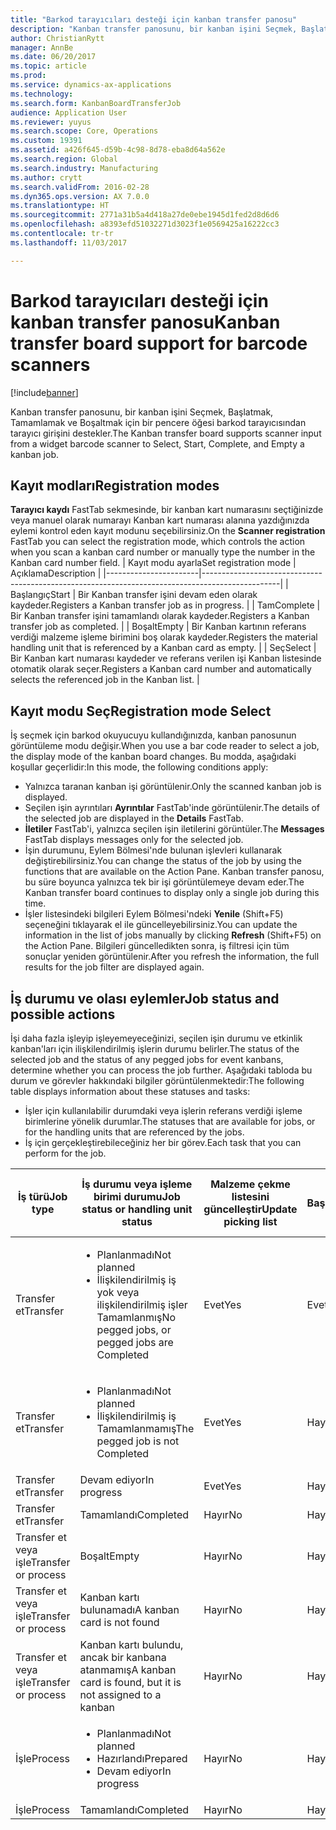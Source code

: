 ```yaml
---
title: "Barkod tarayıcıları desteği için kanban transfer panosu"
description: "Kanban transfer panosunu, bir kanban işini Seçmek, Başlatmak, Tamamlamak ve Boşaltmak için bir pencere öğesi barkod tarayıcısından tarayıcı girişini destekler."
author: ChristianRytt
manager: AnnBe
ms.date: 06/20/2017
ms.topic: article
ms.prod: 
ms.service: dynamics-ax-applications
ms.technology: 
ms.search.form: KanbanBoardTransferJob
audience: Application User
ms.reviewer: yuyus
ms.search.scope: Core, Operations
ms.custom: 19391
ms.assetid: a426f645-d59b-4c98-8d78-eba8d64a562e
ms.search.region: Global
ms.search.industry: Manufacturing
ms.author: crytt
ms.search.validFrom: 2016-02-28
ms.dyn365.ops.version: AX 7.0.0
ms.translationtype: HT
ms.sourcegitcommit: 2771a31b5a4d418a27de0ebe1945d1fed2d8d6d6
ms.openlocfilehash: a8393efd51032271d3023f1e0569425a16222cc3
ms.contentlocale: tr-tr
ms.lasthandoff: 11/03/2017

---
```


# <a name="kanban-transfer-board-support-for-barcode-scanners"></a><span data-ttu-id="37ba5-103">Barkod tarayıcıları desteği için kanban transfer panosu</span><span class="sxs-lookup"><span data-stu-id="37ba5-103">Kanban transfer board support for barcode scanners</span></span>

[!include[banner](../includes/banner.md)]


<span data-ttu-id="37ba5-104">Kanban transfer panosunu, bir kanban işini Seçmek, Başlatmak, Tamamlamak ve Boşaltmak için bir pencere öğesi barkod tarayıcısından tarayıcı girişini destekler.</span><span class="sxs-lookup"><span data-stu-id="37ba5-104">The Kanban transfer board supports scanner input from a widget barcode scanner to Select, Start, Complete, and Empty a kanban job.</span></span>

<a name="registration-modes"></a><span data-ttu-id="37ba5-105">Kayıt modları</span><span class="sxs-lookup"><span data-stu-id="37ba5-105">Registration modes</span></span>
------------------

<span data-ttu-id="37ba5-106">**Tarayıcı kaydı** FastTab sekmesinde, bir kanban kart numarasını seçtiğinizde veya manuel olarak numarayı Kanban kart numarası alanına yazdığınızda eylemi kontrol eden kayıt modunu seçebilirsiniz.</span><span class="sxs-lookup"><span data-stu-id="37ba5-106">On the **Scanner registration** FastTab you can select the registration mode, which controls the action when you scan a kanban card number or manually type the number in the Kanban card number field.</span></span>
| <span data-ttu-id="37ba5-107">Kayıt modu ayarla</span><span class="sxs-lookup"><span data-stu-id="37ba5-107">Set registration mode</span></span> | <span data-ttu-id="37ba5-108">Açıklama</span><span class="sxs-lookup"><span data-stu-id="37ba5-108">Description</span></span>                                                                                     |
|-----------------------|-------------------------------------------------------------------------------------------------|
| <span data-ttu-id="37ba5-109">Başlangıç</span><span class="sxs-lookup"><span data-stu-id="37ba5-109">Start</span></span>                 | <span data-ttu-id="37ba5-110">Bir Kanban transfer işini devam eden olarak kaydeder.</span><span class="sxs-lookup"><span data-stu-id="37ba5-110">Registers a Kanban transfer job as in progress.</span></span>                                                 |
| <span data-ttu-id="37ba5-111">Tam</span><span class="sxs-lookup"><span data-stu-id="37ba5-111">Complete</span></span>              | <span data-ttu-id="37ba5-112">Bir Kanban transfer işini tamamlandı olarak kaydeder.</span><span class="sxs-lookup"><span data-stu-id="37ba5-112">Registers a Kanban transfer job as completed.</span></span>                                                   |
| <span data-ttu-id="37ba5-113">Boşalt</span><span class="sxs-lookup"><span data-stu-id="37ba5-113">Empty</span></span>                 | <span data-ttu-id="37ba5-114">Bir Kanban kartının referans verdiği malzeme işleme birimini boş olarak kaydeder.</span><span class="sxs-lookup"><span data-stu-id="37ba5-114">Registers the material handling unit that is referenced by a Kanban card as empty.</span></span>              |
| <span data-ttu-id="37ba5-115">Seç</span><span class="sxs-lookup"><span data-stu-id="37ba5-115">Select</span></span>                | <span data-ttu-id="37ba5-116">Bir Kanban kart numarası kaydeder ve referans verilen işi Kanban listesinde otomatik olarak seçer.</span><span class="sxs-lookup"><span data-stu-id="37ba5-116">Registers a Kanban card number and automatically selects the referenced job in the Kanban list.</span></span> |

 
<a name="registration-mode-select"></a><span data-ttu-id="37ba5-117">Kayıt modu Seç</span><span class="sxs-lookup"><span data-stu-id="37ba5-117">Registration mode Select</span></span>
------------------------

<span data-ttu-id="37ba5-118">İş seçmek için barkod okuyucuyu kullandığınızda, kanban panosunun görüntüleme modu değişir.</span><span class="sxs-lookup"><span data-stu-id="37ba5-118">When you use a bar code reader to select a job, the display mode of the kanban board changes.</span></span> <span data-ttu-id="37ba5-119">Bu modda, aşağıdaki koşullar geçerlidir:</span><span class="sxs-lookup"><span data-stu-id="37ba5-119">In this mode, the following conditions apply:</span></span>

-   <span data-ttu-id="37ba5-120">Yalnızca taranan kanban işi görüntülenir.</span><span class="sxs-lookup"><span data-stu-id="37ba5-120">Only the scanned kanban job is displayed.</span></span>
-   <span data-ttu-id="37ba5-121">Seçilen işin ayrıntıları **Ayrıntılar** FastTab'inde görüntülenir.</span><span class="sxs-lookup"><span data-stu-id="37ba5-121">The details of the selected job are displayed in the **Details** FastTab.</span></span>
-   <span data-ttu-id="37ba5-122">**İletiler** FastTab'i, yalnızca seçilen işin iletilerini görüntüler.</span><span class="sxs-lookup"><span data-stu-id="37ba5-122">The **Messages** FastTab displays messages only for the selected job.</span></span>
-   <span data-ttu-id="37ba5-123">İşin durumunu, Eylem Bölmesi'nde bulunan işlevleri kullanarak değiştirebilirsiniz.</span><span class="sxs-lookup"><span data-stu-id="37ba5-123">You can change the status of the job by using the functions that are available on the Action Pane.</span></span> <span data-ttu-id="37ba5-124">Kanban transfer panosu, bu süre boyunca yalnızca tek bir işi görüntülemeye devam eder.</span><span class="sxs-lookup"><span data-stu-id="37ba5-124">The Kanban transfer board continues to display only a single job during this time.</span></span>
-   <span data-ttu-id="37ba5-125">İşler listesindeki bilgileri Eylem Bölmesi'ndeki **Yenile** (Shift+F5) seçeneğini tıklayarak el ile güncelleyebilirsiniz.</span><span class="sxs-lookup"><span data-stu-id="37ba5-125">You can update the information in the list of jobs manually by clicking **Refresh** (Shift+F5) on the Action Pane.</span></span> <span data-ttu-id="37ba5-126">Bilgileri güncelledikten sonra, iş filtresi için tüm sonuçlar yeniden görüntülenir.</span><span class="sxs-lookup"><span data-stu-id="37ba5-126">After you refresh the information, the full results for the job filter are displayed again.</span></span>

## <a name="job-status-and-possible-actions"></a><span data-ttu-id="37ba5-127">İş durumu ve olası eylemler</span><span class="sxs-lookup"><span data-stu-id="37ba5-127">Job status and possible actions</span></span>
<span data-ttu-id="37ba5-128">İşi daha fazla işleyip işleyemeyeceğinizi, seçilen işin durumu ve etkinlik kanban'ları için ilişkilendirilmiş işlerin durumu belirler.</span><span class="sxs-lookup"><span data-stu-id="37ba5-128">The status of the selected job and the status of any pegged jobs for event kanbans, determine whether you can process the job further.</span></span> <span data-ttu-id="37ba5-129">Aşağıdaki tabloda bu durum ve görevler hakkındaki bilgiler görüntülenmektedir:</span><span class="sxs-lookup"><span data-stu-id="37ba5-129">The following table displays information about these statuses and tasks:</span></span>
-   <span data-ttu-id="37ba5-130">İşler için kullanılabilir durumdaki veya işlerin referans verdiği işleme birimlerine yönelik durumlar.</span><span class="sxs-lookup"><span data-stu-id="37ba5-130">The statuses that are available for jobs, or for the handling units that are referenced by the jobs.</span></span>
-   <span data-ttu-id="37ba5-131">İş için gerçekleştirebileceğiniz her bir görev.</span><span class="sxs-lookup"><span data-stu-id="37ba5-131">Each task that you can perform for the job.</span></span>

<table>
<colgroup>
<col width="12%" />
<col width="12%" />
<col width="12%" />
<col width="12%" />
<col width="12%" />
<col width="12%" />
<col width="12%" />
<col width="12%" />
</colgroup>
<thead>
<tr class="header">
<th><span data-ttu-id="37ba5-132">İş türü</span><span class="sxs-lookup"><span data-stu-id="37ba5-132">Job type</span></span></th>
<th><span data-ttu-id="37ba5-133">İş durumu veya işleme birimi durumu</span><span class="sxs-lookup"><span data-stu-id="37ba5-133">Job status or handling unit status</span></span></th>
<th><span data-ttu-id="37ba5-134">Malzeme çekme listesini güncelleştir</span><span class="sxs-lookup"><span data-stu-id="37ba5-134">Update picking list</span></span></th>
<th><span data-ttu-id="37ba5-135">Başlangıç</span><span class="sxs-lookup"><span data-stu-id="37ba5-135">Start</span></span></th>
<th><span data-ttu-id="37ba5-136">Kaydı güncelleştir</span><span class="sxs-lookup"><span data-stu-id="37ba5-136">Update registration</span></span></th>
<th><span data-ttu-id="37ba5-137">Tam</span><span class="sxs-lookup"><span data-stu-id="37ba5-137">Complete</span></span></th>
<th><span data-ttu-id="37ba5-138">Boşalt</span><span class="sxs-lookup"><span data-stu-id="37ba5-138">Empty</span></span></th>
<th><span data-ttu-id="37ba5-139">Olay kanbanları oluştur</span><span class="sxs-lookup"><span data-stu-id="37ba5-139">Create event kanbans</span></span></th>
</tr>
</thead>
<tbody>
<tr class="odd">
<td><span data-ttu-id="37ba5-140">Transfer et</span><span class="sxs-lookup"><span data-stu-id="37ba5-140">Transfer</span></span></td>
<td><ul>
<li><span data-ttu-id="37ba5-141">Planlanmadı</span><span class="sxs-lookup"><span data-stu-id="37ba5-141">Not planned</span></span></li>
<li><span data-ttu-id="37ba5-142">İlişkilendirilmiş iş yok veya ilişkilendirilmiş işler Tamamlanmış</span><span class="sxs-lookup"><span data-stu-id="37ba5-142">No pegged jobs, or pegged jobs are Completed</span></span></li>
</ul></td>
<td><span data-ttu-id="37ba5-143">Evet</span><span class="sxs-lookup"><span data-stu-id="37ba5-143">Yes</span></span></td>
<td><span data-ttu-id="37ba5-144">Evet</span><span class="sxs-lookup"><span data-stu-id="37ba5-144">Yes</span></span></td>
<td><span data-ttu-id="37ba5-145">Evet</span><span class="sxs-lookup"><span data-stu-id="37ba5-145">Yes</span></span></td>
<td><span data-ttu-id="37ba5-146">Evet</span><span class="sxs-lookup"><span data-stu-id="37ba5-146">Yes</span></span></td>
<td><span data-ttu-id="37ba5-147">Hayır</span><span class="sxs-lookup"><span data-stu-id="37ba5-147">No</span></span></td>
<td><span data-ttu-id="37ba5-148">Evet</span><span class="sxs-lookup"><span data-stu-id="37ba5-148">Yes</span></span></td>
</tr>
<tr class="even">
<td><span data-ttu-id="37ba5-149">Transfer et</span><span class="sxs-lookup"><span data-stu-id="37ba5-149">Transfer</span></span></td>
<td><ul>
<li><span data-ttu-id="37ba5-150">Planlanmadı</span><span class="sxs-lookup"><span data-stu-id="37ba5-150">Not planned</span></span></li>
<li><span data-ttu-id="37ba5-151">İlişkilendirilmiş iş Tamamlanmamış</span><span class="sxs-lookup"><span data-stu-id="37ba5-151">The pegged job is not Completed</span></span></li>
</ul></td>
<td><span data-ttu-id="37ba5-152">Evet</span><span class="sxs-lookup"><span data-stu-id="37ba5-152">Yes</span></span></td>
<td><span data-ttu-id="37ba5-153">Hayır</span><span class="sxs-lookup"><span data-stu-id="37ba5-153">No</span></span></td>
<td><span data-ttu-id="37ba5-154">Evet</span><span class="sxs-lookup"><span data-stu-id="37ba5-154">Yes</span></span></td>
<td><span data-ttu-id="37ba5-155">Hayır</span><span class="sxs-lookup"><span data-stu-id="37ba5-155">No</span></span></td>
<td><span data-ttu-id="37ba5-156">Hayır</span><span class="sxs-lookup"><span data-stu-id="37ba5-156">No</span></span></td>
<td><span data-ttu-id="37ba5-157">Hayır</span><span class="sxs-lookup"><span data-stu-id="37ba5-157">No</span></span></td>
</tr>
<tr class="odd">
<td><span data-ttu-id="37ba5-158">Transfer et</span><span class="sxs-lookup"><span data-stu-id="37ba5-158">Transfer</span></span></td>
<td><span data-ttu-id="37ba5-159">Devam ediyor</span><span class="sxs-lookup"><span data-stu-id="37ba5-159">In progress</span></span></td>
<td><span data-ttu-id="37ba5-160">Evet</span><span class="sxs-lookup"><span data-stu-id="37ba5-160">Yes</span></span></td>
<td><span data-ttu-id="37ba5-161">Hayır</span><span class="sxs-lookup"><span data-stu-id="37ba5-161">No</span></span></td>
<td><span data-ttu-id="37ba5-162">Evet</span><span class="sxs-lookup"><span data-stu-id="37ba5-162">Yes</span></span></td>
<td><span data-ttu-id="37ba5-163">Evet</span><span class="sxs-lookup"><span data-stu-id="37ba5-163">Yes</span></span></td>
<td><span data-ttu-id="37ba5-164">Hayır</span><span class="sxs-lookup"><span data-stu-id="37ba5-164">No</span></span></td>
<td><span data-ttu-id="37ba5-165">Hayır</span><span class="sxs-lookup"><span data-stu-id="37ba5-165">No</span></span></td>
</tr>
<tr class="even">
<td><span data-ttu-id="37ba5-166">Transfer et</span><span class="sxs-lookup"><span data-stu-id="37ba5-166">Transfer</span></span></td>
<td><span data-ttu-id="37ba5-167">Tamamlandı</span><span class="sxs-lookup"><span data-stu-id="37ba5-167">Completed</span></span></td>
<td><span data-ttu-id="37ba5-168">Hayır</span><span class="sxs-lookup"><span data-stu-id="37ba5-168">No</span></span></td>
<td><span data-ttu-id="37ba5-169">Hayır</span><span class="sxs-lookup"><span data-stu-id="37ba5-169">No</span></span></td>
<td><span data-ttu-id="37ba5-170">Hayır</span><span class="sxs-lookup"><span data-stu-id="37ba5-170">No</span></span></td>
<td><span data-ttu-id="37ba5-171">Hayır</span><span class="sxs-lookup"><span data-stu-id="37ba5-171">No</span></span></td>
<td><span data-ttu-id="37ba5-172">Evet</span><span class="sxs-lookup"><span data-stu-id="37ba5-172">Yes</span></span></td>
<td><span data-ttu-id="37ba5-173">Hayır</span><span class="sxs-lookup"><span data-stu-id="37ba5-173">No</span></span></td>
</tr>
<tr class="odd">
<td><span data-ttu-id="37ba5-174">Transfer et veya işle</span><span class="sxs-lookup"><span data-stu-id="37ba5-174">Transfer or process</span></span></td>
<td><span data-ttu-id="37ba5-175">Boşalt</span><span class="sxs-lookup"><span data-stu-id="37ba5-175">Empty</span></span></td>
<td><span data-ttu-id="37ba5-176">Hayır</span><span class="sxs-lookup"><span data-stu-id="37ba5-176">No</span></span></td>
<td><span data-ttu-id="37ba5-177">Hayır</span><span class="sxs-lookup"><span data-stu-id="37ba5-177">No</span></span></td>
<td><span data-ttu-id="37ba5-178">Hayır</span><span class="sxs-lookup"><span data-stu-id="37ba5-178">No</span></span></td>
<td><span data-ttu-id="37ba5-179">Hayır</span><span class="sxs-lookup"><span data-stu-id="37ba5-179">No</span></span></td>
<td><span data-ttu-id="37ba5-180">Hayır</span><span class="sxs-lookup"><span data-stu-id="37ba5-180">No</span></span></td>
<td><span data-ttu-id="37ba5-181">Hayır</span><span class="sxs-lookup"><span data-stu-id="37ba5-181">No</span></span></td>
</tr>
<tr class="even">
<td><span data-ttu-id="37ba5-182">Transfer et veya işle</span><span class="sxs-lookup"><span data-stu-id="37ba5-182">Transfer or process</span></span></td>
<td><span data-ttu-id="37ba5-183">Kanban kartı bulunamadı</span><span class="sxs-lookup"><span data-stu-id="37ba5-183">A kanban card is not found</span></span></td>
<td><span data-ttu-id="37ba5-184">Hayır</span><span class="sxs-lookup"><span data-stu-id="37ba5-184">No</span></span></td>
<td><span data-ttu-id="37ba5-185">Hayır</span><span class="sxs-lookup"><span data-stu-id="37ba5-185">No</span></span></td>
<td><span data-ttu-id="37ba5-186">Hayır</span><span class="sxs-lookup"><span data-stu-id="37ba5-186">No</span></span></td>
<td><span data-ttu-id="37ba5-187">Hayır</span><span class="sxs-lookup"><span data-stu-id="37ba5-187">No</span></span></td>
<td><span data-ttu-id="37ba5-188">Hayır</span><span class="sxs-lookup"><span data-stu-id="37ba5-188">No</span></span></td>
<td><span data-ttu-id="37ba5-189">Hayır</span><span class="sxs-lookup"><span data-stu-id="37ba5-189">No</span></span></td>
</tr>
<tr class="odd">
<td><span data-ttu-id="37ba5-190">Transfer et veya işle</span><span class="sxs-lookup"><span data-stu-id="37ba5-190">Transfer or process</span></span></td>
<td><span data-ttu-id="37ba5-191">Kanban kartı bulundu, ancak bir kanbana atanmamış</span><span class="sxs-lookup"><span data-stu-id="37ba5-191">A kanban card is found, but it is not assigned to a kanban</span></span></td>
<td><span data-ttu-id="37ba5-192">Hayır</span><span class="sxs-lookup"><span data-stu-id="37ba5-192">No</span></span></td>
<td><span data-ttu-id="37ba5-193">Hayır</span><span class="sxs-lookup"><span data-stu-id="37ba5-193">No</span></span></td>
<td><span data-ttu-id="37ba5-194">Hayır</span><span class="sxs-lookup"><span data-stu-id="37ba5-194">No</span></span></td>
<td><span data-ttu-id="37ba5-195">Hayır</span><span class="sxs-lookup"><span data-stu-id="37ba5-195">No</span></span></td>
<td><span data-ttu-id="37ba5-196">Hayır</span><span class="sxs-lookup"><span data-stu-id="37ba5-196">No</span></span></td>
<td><span data-ttu-id="37ba5-197">Hayır</span><span class="sxs-lookup"><span data-stu-id="37ba5-197">No</span></span></td>
</tr>
<tr class="even">
<td><span data-ttu-id="37ba5-198">İşle</span><span class="sxs-lookup"><span data-stu-id="37ba5-198">Process</span></span></td>
<td><ul>
<li><span data-ttu-id="37ba5-199">Planlanmadı</span><span class="sxs-lookup"><span data-stu-id="37ba5-199">Not planned</span></span></li>
<li><span data-ttu-id="37ba5-200">Hazırlandı</span><span class="sxs-lookup"><span data-stu-id="37ba5-200">Prepared</span></span></li>
<li><span data-ttu-id="37ba5-201">Devam ediyor</span><span class="sxs-lookup"><span data-stu-id="37ba5-201">In progress</span></span></li>
</ul></td>
<td><span data-ttu-id="37ba5-202">Hayır</span><span class="sxs-lookup"><span data-stu-id="37ba5-202">No</span></span></td>
<td><span data-ttu-id="37ba5-203">Hayır</span><span class="sxs-lookup"><span data-stu-id="37ba5-203">No</span></span></td>
<td><span data-ttu-id="37ba5-204">Hayır</span><span class="sxs-lookup"><span data-stu-id="37ba5-204">No</span></span></td>
<td><span data-ttu-id="37ba5-205">Hayır</span><span class="sxs-lookup"><span data-stu-id="37ba5-205">No</span></span></td>
<td><span data-ttu-id="37ba5-206">Hayır</span><span class="sxs-lookup"><span data-stu-id="37ba5-206">No</span></span></td>
<td><span data-ttu-id="37ba5-207">Hayır</span><span class="sxs-lookup"><span data-stu-id="37ba5-207">No</span></span></td>
</tr>
<tr class="odd">
<td><span data-ttu-id="37ba5-208">İşle</span><span class="sxs-lookup"><span data-stu-id="37ba5-208">Process</span></span></td>
<td><span data-ttu-id="37ba5-209">Tamamlandı</span><span class="sxs-lookup"><span data-stu-id="37ba5-209">Completed</span></span></td>
<td><span data-ttu-id="37ba5-210">Hayır</span><span class="sxs-lookup"><span data-stu-id="37ba5-210">No</span></span></td>
<td><span data-ttu-id="37ba5-211">Hayır</span><span class="sxs-lookup"><span data-stu-id="37ba5-211">No</span></span></td>
<td><span data-ttu-id="37ba5-212">Hayır</span><span class="sxs-lookup"><span data-stu-id="37ba5-212">No</span></span></td>
<td><span data-ttu-id="37ba5-213">Hayır</span><span class="sxs-lookup"><span data-stu-id="37ba5-213">No</span></span></td>
<td><span data-ttu-id="37ba5-214">Hayır</span><span class="sxs-lookup"><span data-stu-id="37ba5-214">No</span></span></td>
<td><span data-ttu-id="37ba5-215">Hayır</span><span class="sxs-lookup"><span data-stu-id="37ba5-215">No</span></span></td>
</tr>
</tbody>
</table>







